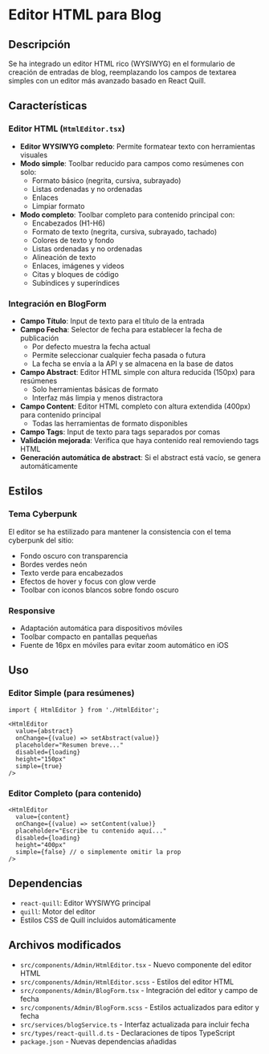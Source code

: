 # Editor HTML para Blog

## Descripción

Se ha integrado un editor HTML rico (WYSIWYG) en el formulario de creación de entradas de blog, reemplazando los campos de textarea simples con un editor más avanzado basado en React Quill.

## Características

### Editor HTML (`HtmlEditor.tsx`)

- **Editor WYSIWYG completo**: Permite formatear texto con herramientas visuales
- **Modo simple**: Toolbar reducido para campos como resúmenes con solo:
  - Formato básico (negrita, cursiva, subrayado)
  - Listas ordenadas y no ordenadas
  - Enlaces
  - Limpiar formato
- **Modo completo**: Toolbar completo para contenido principal con:
  - Encabezados (H1-H6)
  - Formato de texto (negrita, cursiva, subrayado, tachado)
  - Colores de texto y fondo
  - Listas ordenadas y no ordenadas
  - Alineación de texto
  - Enlaces, imágenes y videos
  - Citas y bloques de código
  - Subíndices y superíndices

### Integración en BlogForm

- **Campo Título**: Input de texto para el título de la entrada
- **Campo Fecha**: Selector de fecha para establecer la fecha de publicación
  - Por defecto muestra la fecha actual
  - Permite seleccionar cualquier fecha pasada o futura
  - La fecha se envía a la API y se almacena en la base de datos
- **Campo Abstract**: Editor HTML simple con altura reducida (150px) para resúmenes
  - Solo herramientas básicas de formato
  - Interfaz más limpia y menos distractora
- **Campo Content**: Editor HTML completo con altura extendida (400px) para contenido principal
  - Todas las herramientas de formato disponibles
- **Campo Tags**: Input de texto para tags separados por comas
- **Validación mejorada**: Verifica que haya contenido real removiendo tags HTML
- **Generación automática de abstract**: Si el abstract está vacío, se genera automáticamente

## Estilos

### Tema Cyberpunk
El editor se ha estilizado para mantener la consistencia con el tema cyberpunk del sitio:
- Fondo oscuro con transparencia
- Bordes verdes neón
- Texto verde para encabezados
- Efectos de hover y focus con glow verde
- Toolbar con iconos blancos sobre fondo oscuro

### Responsive
- Adaptación automática para dispositivos móviles
- Toolbar compacto en pantallas pequeñas
- Fuente de 16px en móviles para evitar zoom automático en iOS

## Uso

### Editor Simple (para resúmenes)
```tsx
import { HtmlEditor } from './HtmlEditor';

<HtmlEditor
  value={abstract}
  onChange={(value) => setAbstract(value)}
  placeholder="Resumen breve..."
  disabled={loading}
  height="150px"
  simple={true}
/>
```

### Editor Completo (para contenido)
```tsx
<HtmlEditor
  value={content}
  onChange={(value) => setContent(value)}
  placeholder="Escribe tu contenido aquí..."
  disabled={loading}
  height="400px"
  simple={false} // o simplemente omitir la prop
/>
```

## Dependencias

- `react-quill`: Editor WYSIWYG principal
- `quill`: Motor del editor
- Estilos CSS de Quill incluidos automáticamente

## Archivos modificados

- `src/components/Admin/HtmlEditor.tsx` - Nuevo componente del editor HTML
- `src/components/Admin/HtmlEditor.scss` - Estilos del editor HTML
- `src/components/Admin/BlogForm.tsx` - Integración del editor y campo de fecha
- `src/components/Admin/BlogForm.scss` - Estilos actualizados para editor y fecha
- `src/services/blogService.ts` - Interfaz actualizada para incluir fecha
- `src/types/react-quill.d.ts` - Declaraciones de tipos TypeScript
- `package.json` - Nuevas dependencias añadidas 